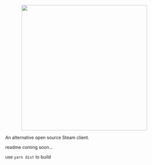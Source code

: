 <p align='center'><img width='400' src='http://i.imgur.com/lWpEu3o.png'/></p>

An alternative open source Steam client.

readme coming soon...

use `yarn dist` to build
